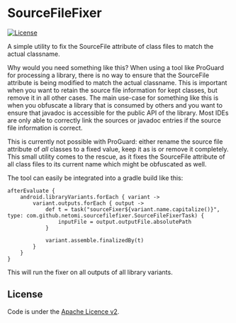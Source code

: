 # SourceFileFixer

[![License](http://img.shields.io/:license-apache-blue.svg)](http://www.apache.org/licenses/LICENSE-2.0.html)

A simple utility to fix the SourceFile attribute of class files to match the actual classname.

Why would you need something like this? When using a tool like ProGuard for processing a library, there is no
way to ensure that the SourceFile attribute is being modified to match the actual classname. This is important
when you want to retain the source file information for kept classes, but remove it in all other cases. The main
use-case for something like this is when you obfuscate a library that is consumed by others and you want to ensure
that javadoc is accessible for the public API of the library. Most IDEs are only able to correctly link the sources
or javadoc entries if the source file information is correct.

This is currently not possible with ProGuard: either rename the source file attribute of *all* classes to a fixed
value, keep it as is or remove it completely. This small utility comes to the rescue, as it fixes the SourceFile
attribute of all class files to its current name which might be obfuscated as well.

The tool can easily be integrated into a gradle build like this:

```shell script
afterEvaluate {
    android.libraryVariants.forEach { variant ->
        variant.outputs.forEach { output ->
            def t = task("sourceFixer${variant.name.capitalize()}", type: com.github.netomi.sourcefilefixer.SourceFileFixerTask) {
                inputFile = output.outputFile.absolutePath
            }

            variant.assemble.finalizedBy(t)
        }
    }
}
```

This will run the fixer on all outputs of all library variants.

License
-------
Code is under the [Apache Licence v2](https://www.apache.org/licenses/LICENSE-2.0.txt).
